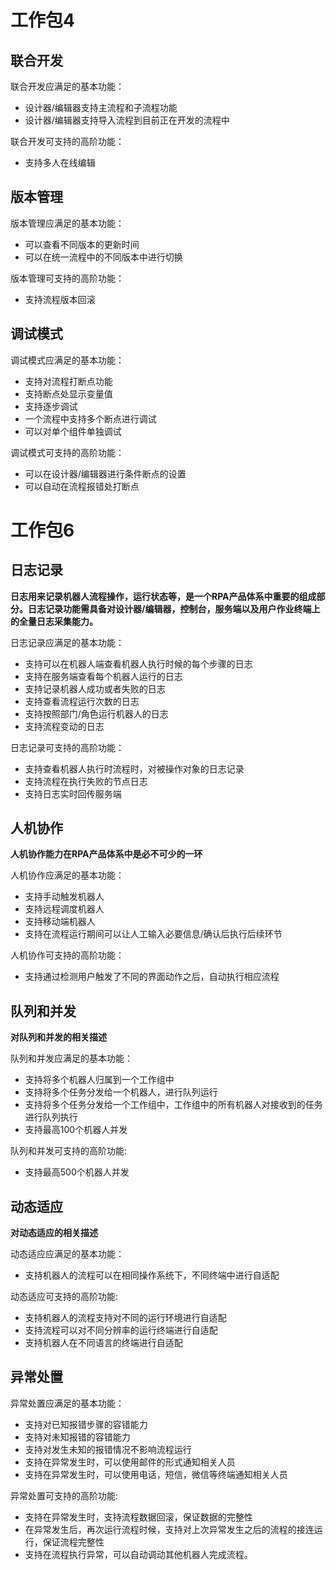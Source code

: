 # 工作包4
## 联合开发

联合开发应满足的基本功能：
* 设计器/编辑器支持主流程和子流程功能
* 设计器/编辑器支持导入流程到目前正在开发的流程中

联合开发可支持的高阶功能：
* 支持多人在线编辑
## 版本管理
版本管理应满足的基本功能：
* 可以查看不同版本的更新时间
* 可以在统一流程中的不同版本中进行切换

版本管理可支持的高阶功能：
* 支持流程版本回滚

## 调试模式
调试模式应满足的基本功能：
* 支持对流程打断点功能
* 支持断点处显示变量值
* 支持逐步调试
* 一个流程中支持多个断点进行调试
* 可以对单个组件单独调试

调试模式可支持的高阶功能：
* 可以在设计器/编辑器进行条件断点的设置
* 可以自动在流程报错处打断点




# 工作包6

## 日志记录

**日志用来记录机器人流程操作，运行状态等，是一个RPA产品体系中重要的组成部分。日志记录功能需具备对设计器/编辑器，控制台，服务端以及用户作业终端上的全量日志采集能力。**

日志记录应满足的基本功能：
* 支持可以在机器人端查看机器人执行时候的每个步骤的日志
* 支持在服务端查看每个机器人运行的日志
* 支持记录机器人成功或者失败的日志
* 支持查看流程运行次数的日志
* 支持按照部门/角色运行机器人的日志
* 支持流程变动的日志

日志记录可支持的高阶功能：
* 支持查看机器人执行时流程时，对被操作对象的日志记录
* 支持流程在执行失败的节点日志
* 支持日志实时回传服务端
## 人机协作
**人机协作能力在RPA产品体系中是必不可少的一环**

人机协作应满足的基本功能：
* 支持手动触发机器人
* 支持远程调度机器人
* 支持移动端机器人
* 支持在流程运行期间可以让人工输入必要信息/确认后执行后续环节

人机协作可支持的高阶功能：
* 支持通过检测用户触发了不同的界面动作之后，自动执行相应流程

## 队列和并发
**对队列和并发的相关描述**

队列和并发应满足的基本功能：
* 支持将多个机器人归属到一个工作组中
* 支持将多个任务分发给一个机器人，进行队列运行
* 支持将多个任务分发给一个工作组中，工作组中的所有机器人对接收到的任务进行队列执行
* 支持最高100个机器人并发

队列和并发可支持的高阶功能:
* 支持最高500个机器人并发
## 动态适应
**对动态适应的相关描述**

动态适应应满足的基本功能：
* 支持机器人的流程可以在相同操作系统下，不同终端中进行自适配

动态适应可支持的高阶功能:
* 支持机器人的流程支持对不同的运行环境进行自适配
* 支持流程可以对不同分辨率的运行终端进行自适配
* 支持机器人在不同语言的终端进行自适配
## 异常处置
异常处置应满足的基本功能：
* 支持对已知报错步骤的容错能力
* 支持对未知报错的容错能力
* 支持对发生未知的报错情况不影响流程运行
* 支持在异常发生时，可以使用邮件的形式通知相关人员
* 支持在异常发生时，可以使用电话，短信，微信等终端通知相关人员

异常处置可支持的高阶功能:
* 支持在异常发生时，支持流程数据回滚，保证数据的完整性
* 在异常发生后，再次运行流程时候，支持对上次异常发生之后的流程的接连运行，保证流程完整性
* 支持在流程执行异常，可以自动调动其他机器人完成流程。




